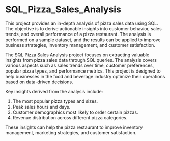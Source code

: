 # SQL_Pizza_Sales_Analysis

This project provides an in-depth analysis of pizza sales data using SQL. The objective is to derive actionable insights into customer behavior, sales trends, and overall performance of a pizza restaurant. The analysis is performed on a sample dataset, and the results can be applied to improve business strategies, inventory management, and customer satisfaction.

The SQL Pizza Sales Analysis project focuses on extracting valuable insights from pizza sales data through SQL queries. The analysis covers various aspects such as sales trends over time, customer preferences, popular pizza types, and performance metrics. This project is designed to help businesses in the food and beverage industry optimize their operations based on data-driven decisions.

Key insights derived from the analysis include:

1. The most popular pizza types and sizes.
2. Peak sales hours and days.
3. Customer demographics most likely to order certain pizzas.
4. Revenue distribution across different pizza categories.

These insights can help the pizza restaurant to improve inventory management, marketing strategies, and customer satisfaction.
